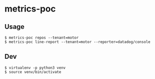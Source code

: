 # metrics-poc

## Usage

```
$ metrics-poc repos --tenant=motor
$ metrics-poc line-report --tenant=motor --reporter=datadog/console
```

## Dev

```
$ virtualenv -p python3 venv
$ source venv/bin/activate
```
